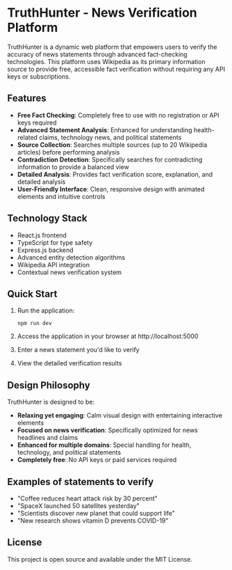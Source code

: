 # TruthHunter - News Verification Platform

TruthHunter is a dynamic web platform that empowers users to verify the accuracy of news statements through advanced fact-checking technologies. This platform uses Wikipedia as its primary information source to provide free, accessible fact verification without requiring any API keys or subscriptions.

## Features

- **Free Fact Checking**: Completely free to use with no registration or API keys required
- **Advanced Statement Analysis**: Enhanced for understanding health-related claims, technology news, and political statements
- **Source Collection**: Searches multiple sources (up to 20 Wikipedia articles) before performing analysis
- **Contradiction Detection**: Specifically searches for contradicting information to provide a balanced view
- **Detailed Analysis**: Provides fact verification score, explanation, and detailed analysis
- **User-Friendly Interface**: Clean, responsive design with animated elements and intuitive controls

## Technology Stack

- React.js frontend
- TypeScript for type safety
- Express.js backend
- Advanced entity detection algorithms
- Wikipedia API integration
- Contextual news verification system

## Quick Start

1. Run the application:
   ```
   npm run dev
   ```

2. Access the application in your browser at http://localhost:5000

3. Enter a news statement you'd like to verify

4. View the detailed verification results

## Design Philosophy

TruthHunter is designed to be:
- **Relaxing yet engaging**: Calm visual design with entertaining interactive elements
- **Focused on news verification**: Specifically optimized for news headlines and claims
- **Enhanced for multiple domains**: Special handling for health, technology, and political statements
- **Completely free**: No API keys or paid services required

## Examples of statements to verify

- "Coffee reduces heart attack risk by 30 percent"
- "SpaceX launched 50 satellites yesterday"
- "Scientists discover new planet that could support life"
- "New research shows vitamin D prevents COVID-19"

## License

This project is open source and available under the MIT License.